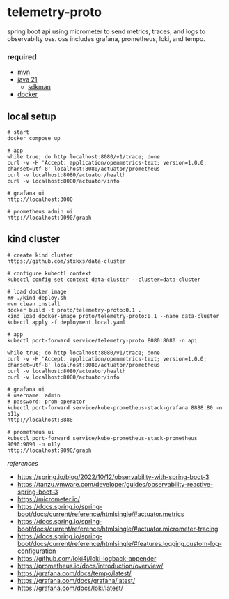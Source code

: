# telemetry-proto

spring boot api using micrometer to send metrics, traces, and logs to observabilty oss. oss includes grafana, prometheus, loki, and tempo.

### required

+ [mvn](https://maven.apache.org/download.cgi)
+ [java 21](https://sdkman.io/jdks)
  + [sdkman](https://sdkman.io/install)
+ [docker](https://docs.docker.com/get-docker/)

## local setup

```shell
# start
docker compose up

# app
while true; do http localhost:8080/v1/trace; done
curl -v -H 'Accept: application/openmetrics-text; version=1.0.0; charset=utf-8' localhost:8080/actuator/prometheus
curl -v localhost:8080/actuator/health
curl -v localhost:8080/actuator/info

# grafana ui
http://localhost:3000

# prometheus admin ui
http://localhost:9090/graph
```

## kind cluster

```shell
# create kind cluster
https://github.com/stxkxs/data-cluster

# configure kubectl context
kubectl config set-context data-cluster --cluster=data-cluster

# load docker image 
## ./kind-deploy.sh
mvn clean install
docker build -t proto/telemetry-proto:0.1 .
kind load docker-image proto/telemetry-proto:0.1 --name data-cluster
kubectl apply -f deployment.local.yaml

# app
kubectl port-forward service/telemetry-proto 8080:8080 -n api

while true; do http localhost:8080/v1/trace; done
curl -v -H 'Accept: application/openmetrics-text; version=1.0.0; charset=utf-8' localhost:8080/actuator/prometheus
curl -v localhost:8080/actuator/health
curl -v localhost:8080/actuator/info

# grafana ui
# username: admin
# password: prom-operator
kubectl port-forward service/kube-prometheus-stack-grafana 8888:80 -n o11y
http://localhost:8888

# prometheus ui
kubectl port-forward service/kube-prometheus-stack-prometheus 9090:9090 -n o11y
http://localhost:9090/graph
```

_references_

+ https://spring.io/blog/2022/10/12/observability-with-spring-boot-3
+ https://tanzu.vmware.com/developer/guides/observability-reactive-spring-boot-3
+ https://micrometer.io/
+ https://docs.spring.io/spring-boot/docs/current/reference/htmlsingle/#actuator.metrics
+ https://docs.spring.io/spring-boot/docs/current/reference/htmlsingle/#actuator.micrometer-tracing
+ https://docs.spring.io/spring-boot/docs/current/reference/htmlsingle/#features.logging.custom-log-configuration
+ https://github.com/loki4j/loki-logback-appender
+ https://prometheus.io/docs/introduction/overview/
+ https://grafana.com/docs/tempo/latest/
+ https://grafana.com/docs/grafana/latest/
+ https://grafana.com/docs/loki/latest/
